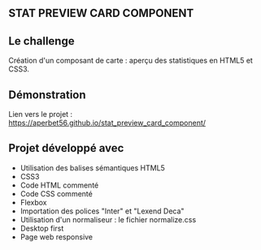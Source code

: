 ## STAT PREVIEW CARD COMPONENT

## Le challenge

Création d'un composant de carte : aperçu des statistiques en HTML5 et CSS3.

## Démonstration

Lien vers le projet : https://aperbet56.github.io/stat_preview_card_component/

## Projet développé avec

- Utilisation des balises sémantiques HTML5
- CSS3
- Code HTML commenté
- Code CSS commenté
- Flexbox
- Importation des polices "Inter" et "Lexend Deca"
- Utilisation d'un normaliseur : le fichier normalize.css
- Desktop first
- Page web responsive
